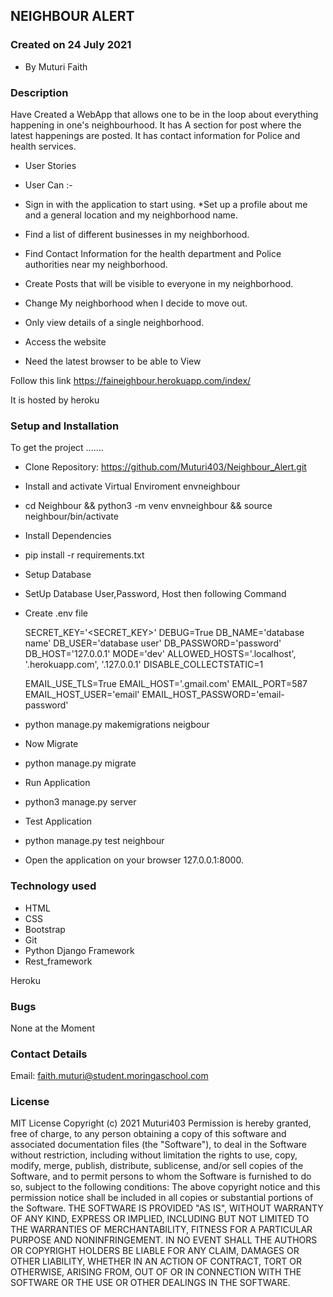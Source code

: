 ## NEIGHBOUR ALERT

### Created on 24 July 2021

* By Muturi Faith

### Description

Have Created a WebApp that allows one to be in the loop about everything happening in one's neighbourhood. It has A section for post where the latest happenings are posted. It has contact information for Police and health services.

* User Stories
* User Can :-

* Sign in with the application to start using.
*Set up a profile about me and a general location and my neighborhood name.
* Find a list of different businesses in my neighborhood.
* Find Contact Information for the health department and Police authorities near my neighborhood.
* Create Posts that will be visible to everyone in my neighborhood.
* Change My neighborhood when I decide to move out.
* Only view details of a single neighborhood.
* Access the website
* Need the latest browser to be able to View

Follow this link <https://faineighbour.herokuapp.com/index/>

It is hosted by heroku

### Setup and Installation

To get the project .......

* Clone Repository:
<https://github.com/Muturi403/Neighbour_Alert.git>
* Install and activate Virtual Enviroment envneighbour
* cd Neighbour  && python3 -m venv envneighbour && source neighbour/bin/activate
* Install Dependencies
* pip install -r requirements.txt
* Setup Database
* SetUp Database User,Password, Host then following Command

* Create .env file

  SECRET_KEY='<SECRET_KEY>'
  DEBUG=True
  DB_NAME='database name'
  DB_USER='database user'
  DB_PASSWORD='password'
  DB_HOST='127.0.0.1'
  MODE='dev'
  ALLOWED_HOSTS='.localhost', '.herokuapp.com', '.127.0.0.1'
  DISABLE_COLLECTSTATIC=1

  EMAIL_USE_TLS=True
  EMAIL_HOST='.gmail.com'
  EMAIL_PORT=587
  EMAIL_HOST_USER='email'
  EMAIL_HOST_PASSWORD='email-password'
* python manage.py makemigrations neigbour
* Now Migrate
* python manage.py migrate
* Run Application
* python3 manage.py server
* Test Application
* python manage.py test neighbour
* Open the application on your browser 127.0.0.1:8000.

### Technology used

* HTML
* CSS
* Bootstrap
* Git
* Python Django Framework
* Rest_framework

Heroku

### Bugs

None at the Moment

### Contact Details

Email: faith.muturi@student.moringaschool.com

### License

MIT License
Copyright (c) 2021 Muturi403
Permission is hereby granted, free of charge, to any person obtaining a copy of this software and associated documentation files (the "Software"), to deal in the Software without restriction, including without limitation the rights to use, copy, modify, merge, publish, distribute, sublicense, and/or sell copies of the Software, and to permit persons to whom the Software is furnished to do so, subject to the following conditions:
The above copyright notice and this permission notice shall be included in all copies or substantial portions of the Software.
THE SOFTWARE IS PROVIDED "AS IS", WITHOUT WARRANTY OF ANY KIND, EXPRESS OR IMPLIED, INCLUDING BUT NOT LIMITED TO THE WARRANTIES OF MERCHANTABILITY, FITNESS FOR A PARTICULAR PURPOSE AND NONINFRINGEMENT. IN NO EVENT SHALL THE AUTHORS OR COPYRIGHT HOLDERS BE LIABLE FOR ANY CLAIM, DAMAGES OR OTHER LIABILITY, WHETHER IN AN ACTION OF CONTRACT, TORT OR OTHERWISE, ARISING FROM, OUT OF OR IN CONNECTION WITH THE SOFTWARE OR THE USE OR OTHER DEALINGS IN THE SOFTWARE.
